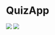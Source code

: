 # QuizApp

<img src="https://i.imgyukle.com/2020/06/05/ytPrlU.png" class="center" style="width=50%">
</hr>
<img src="https://i.imgyukle.com/2020/06/05/ytPGi0.png" class="center" style="width=50%">
